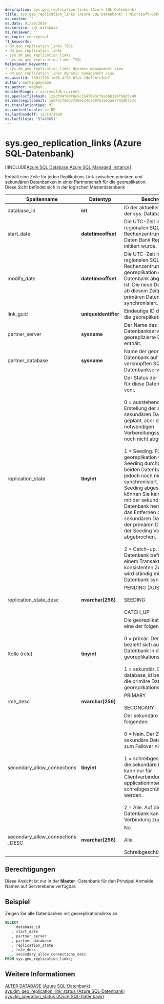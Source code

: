 ```yaml
---
description: sys.geo_replication_links (Azure SQL-Datenbank)
title: sys.geo_replication_links (Azure SQL-Datenbank) | Microsoft-Dokumentation
ms.custom: ''
ms.date: 01/28/2019
ms.service: sql-database
ms.reviewer: ''
ms.topic: conceptual
f1_keywords:
- dm_geo_replication_links_TSQL
- dm_geo_replication_links
- sys.dm_geo_replication_links
- sys.dm_geo_replication_links_TSQL
helpviewer_keywords:
- sys.dm_geo_replication_links dynamic management view
- dm_geo_replication_links dynamic management view
ms.assetid: 58911798-1d60-4f28-87ab-2def2bfc3de7
author: markingmyname
ms.author: maghan
monikerRange: = azuresqldb-current
ms.openlocfilehash: 12adf94f84fbe9c1b47093cf8ab6b106fb9d5249
ms.sourcegitcommit: 1a544cf4dd2720b124c3697d1e62ae7741db757c
ms.translationtype: MT
ms.contentlocale: de-DE
ms.lasthandoff: 12/14/2020
ms.locfileid: "97440651"
---
```

# <a name="sysgeo_replication_links-azure-sql-database"></a>sys.geo_replication_links (Azure SQL-Datenbank)

[!INCLUDE[Azure SQL Database Azure SQL Managed Instance](../../includes/applies-to-version/asdb-asdbmi.md)]

  Enthält eine Zeile für jeden Replikations Link zwischen primären und sekundären Datenbanken in einer Partnerschaft für die georeplikation. Diese Sicht befindet sich in der logischen Masterdatenbank  
  
|Spaltenname|Datentyp|Beschreibung|  
|-----------------|---------------|-----------------|  
|database_id|**int**|ID der aktuellen Datenbank in der sys. Database-Sicht.|  
|start_date|**datetimeoffset**|Die UTC-Zeit in einem regionalen SQL-Daten Bank Rechenzentrum, als die Daten Bank Replikation initiiert wurde.|  
|modify_date|**datetimeoffset**|Die UTC-Zeit in einem regionalen SQL-Daten Bank Rechenzentrum, wenn die georeplikation der Datenbank abgeschlossen ist. Die neue Datenbank wird ab diesem Zeitpunkt mit der primären Datenbank synchronisiert. .|  
|link_guid|**uniqueidentifier**|Eindeutige ID des Links für die georeplikation.|  
|partner_server|**sysname**|Der Name des SQL-Datenbankservers, der die georeplizierte Datenbank enthält.|  
|partner_database|**sysname**|Name der georeplizierten Datenbank auf dem verknüpften SQL-Datenbankserver.|  
|replication_state|**tinyint**|Der Status der georeplikation für diese Datenbank, einer von:.<br /><br /> 0 = ausstehend. Die Erstellung der aktiven sekundären Datenbank ist geplant, aber die notwendigen Vorbereitungsschritte sind noch nicht abgeschlossen.<br /><br /> 1 = Seeding. Für das Ziel der georeplikation wird ein Seeding durchgeführt, die beiden Datenbanken sind jedoch noch nicht synchronisiert. Bis das Seeding abgeschlossen ist, können Sie keine Verbindung mit der sekundären Datenbank herstellen. Durch das Entfernen der sekundären Datenbank aus der primären Datenbank wird der Seeding Vorgang abgebrochen.<br /><br /> 2 = Catch-up. Die sekundäre Datenbank befindet sich in einem Transaktions konsistenten Zustand und wird ständig mit der primären Datenbank synchronisiert.|  
|replication_state_desc|**nvarchar(256)**|PENDING (AUSSTEHEND)<br /><br /> SEEDING<br /><br /> CATCH_UP|  
|Rolle (role)|**tinyint**|Die georeplikationsrolle ist eine der folgenden:<br /><br /> 0 = primär. Der database_id bezieht sich auf die primäre Datenbank in der georeplikationspartnerschaft.<br /><br /> 1 = sekundär.  Der database_id bezieht sich auf die primäre Datenbank in der georeplikationspartnerschaft.|  
|role_desc|**nvarchar(256)**|PRIMARY<br /><br /> SECONDARY|  
|secondary_allow_connections|**tinyint**|Der sekundäre Typ, einer der folgenden:<br /><br /> 0 = Nein. Der Zugriff auf die sekundäre Datenbank ist bis zum Failover nicht möglich.<br /><br /> 1 = schreibgeschützt. Auf die sekundäre Datenbank kann nur für Clientverbindungen mit applicationintent = schreibgeschützt zugegriffen werden.<br /><br /> 2 = Alle. Auf die sekundäre Datenbank kann jede Client Verbindung zugreifen.|  
|secondary_allow_connections _DESC|**nvarchar(256)**|No<br /><br /> Alle<br /><br /> Schreibgeschützt|  
  
## <a name="permissions"></a>Berechtigungen

Diese Ansicht ist nur in der **Master** -Datenbank für den Prinzipal Anmelde Namen auf Serverebene verfügbar.  
  
## <a name="example"></a>Beispiel

Zeigen Sie alle Datenbanken mit georeplikationslinks an.  

```sql
SELECT
     database_id  
   , start_date  
   , partner_server  
   , partner_database  
   , replication_state  
   , role_desc  
   , secondary_allow_connections_desc
FROM sys.geo_replication_links;  
```

## <a name="see-also"></a>Weitere Informationen

 [ALTER DATABASE (Azure SQL-Datenbank)](../../t-sql/statements/alter-database-transact-sql.md)   
 [sys.dm_geo_replication_link_status &#40;Azure SQL-Datenbank&#41;](../../relational-databases/system-dynamic-management-views/sys-dm-geo-replication-link-status-azure-sql-database.md)   
 [sys.dm_operation_status &#40;Azure SQL-Datenbank&#41;](../../relational-databases/system-dynamic-management-views/sys-dm-operation-status-azure-sql-database.md)